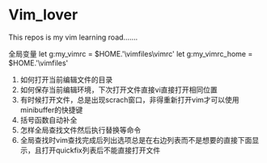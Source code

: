 # Vim_lover
This repos is my vim learning road.......

全局变量
    let g:my_vimrc = $HOME.'\vimfiles\vimrc'
    let g:my_vimrc_home = $HOME.'\vimfiles'

1. 如何打开当前编辑文件的目录
2. 如何保存当前编辑环境，下次打开文件直接vi直接打开相同位置
3. 有时候打开文件，总是出现scrach窗口，非得重新打开vim才可以使用minibuffer的快捷键
4. 括号函数自动补全
5. 怎样全局查找文件然后执行替换等命令
6. 全局查找时vim查找完成后列出选项总是在右边列表而不是想要的直接下面显示，且打开quickfix列表后不能直接打开文件
